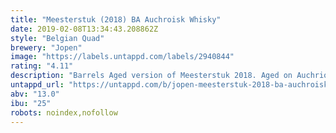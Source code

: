 ```yaml
---
title: "Meesterstuk (2018) BA Auchroisk Whisky"
date: 2019-02-08T13:34:43.208862Z
style: "Belgian Quad"
brewery: "Jopen"
image: "https://labels.untappd.com/labels/2940844"
rating: "4.11"
description: "Barrels Aged version of Meesterstuk 2018. Aged on Auchriosk Whiskey barrels for 320 days. Discover a subtle aroma of clove followed by a somewhat floral taste with dried fruit, caramel and spiced whisky."
untappd_url: "https://untappd.com/b/jopen-meesterstuk-2018-ba-auchroisk-whisky/2940844"
abv: "13.0"
ibu: "25"
robots: noindex,nofollow
---
```

